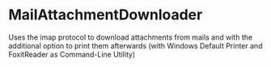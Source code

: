 # MailAttachmentDownloader
Uses the imap protocol to download attachments from mails and with the additional option to print them afterwards (with Windows Default Printer and FoxitReader as Command-Line Utility)

